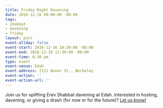 ```yaml
---
title: Friday Night Davening
date: 2016-12-16 00:00:00 -08:00
tags:
- shabbat
- davening
- friday
layout: post
event-allday: false
event-start: 2016-12-16 10:30:00 -08:00
event-end: 2016-12-16 11:30:00 -08:00
event-time: 6:30 pm
type: event
event-venue: Edah
event-address: 2121 Bonar St., Berkeley
event-action: ''
event-action-url: ''
---
```


Join us for uplifting Erev Shabbat davening at Edah. Interested in hosting, davening, or giving a drash (for now or for the future)? [Let us know!](mailto:info@minyandafna.org)